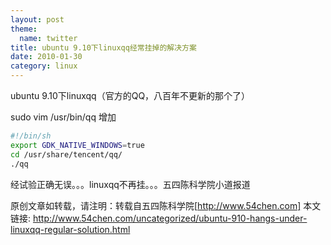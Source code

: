 ```yaml
---
layout: post
theme:
  name: twitter
title: ubuntu 9.10下linuxqq经常挂掉的解决方案
date: 2010-01-30
category: linux
---
```


ubuntu 9.10下linuxqq（官方的QQ，八百年不更新的那个了）

sudo vim /usr/bin/qq
增加
```bash
#!/bin/sh
export GDK_NATIVE_WINDOWS=true
cd /usr/share/tencent/qq/
./qq
```
经试验正确无误。。。linuxqq不再挂。。。五四陈科学院小道报道

原创文章如转载，请注明：转载自五四陈科学院[<a href="http://www.54chen.com]/">http://www.54chen.com]</a>
本文链接: 
<a href="http://www.54chen.com/uncategorized/ubuntu-910-hangs-under-linuxqq-regular-solution.html">http://www.54chen.com/uncategorized/ubuntu-910-hangs-under-linuxqq-regular-solution.html</a>
